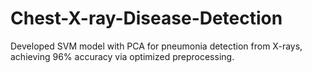 # Chest-X-ray-Disease-Detection
Developed SVM model with PCA for pneumonia detection from X-rays, achieving 96% accuracy via optimized preprocessing.
